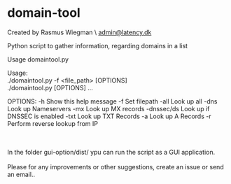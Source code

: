 # domain-tool

Created by Rasmus Wiegman \ admin@latency.dk


Python script to gather information, regarding domains in a list

Usage domaintool.py

 Usage: <br>./domaintool.py -f <file_path> [OPTIONS]
<br>
        ./domaintool.py [OPTIONS] <domain1> <domain2> ...

OPTIONS:
  -h            Show this help message
  -f            Set filepath
  -all          Look up all
  -dns          Look up Nameservers
  -mx           Look up MX records
  -dnssec/ds    Look up if DNSSEC is enabled
  -txt          Look up TXT Records
  -a            Look up A Records
  -r            Perform reverse lookup from IP


<br>
<br>
In the folder gui-option/dist/ ypu can run the script as a GUI application.

<br>
<br>
Please for any improvements or other suggestions, create an issue or send an email..
